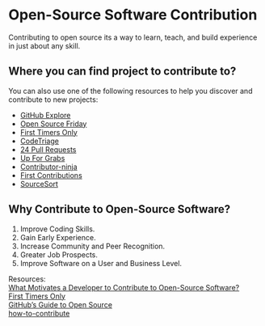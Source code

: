 # Open-Source Software Contribution
Contributing to open source its a way to learn, teach, and build experience in just about any skill.  

## Where you can find project to contribute to?
You can also use one of the following resources to help you discover and contribute to new projects:  
* [GitHub Explore](https://github.com/explore/)  
* [Open Source Friday](https://opensourcefriday.com/)  
* [First Timers Only](https://www.firsttimersonly.com/)  
* [CodeTriage](https://www.codetriage.com/)  
* [24 Pull Requests](https://24pullrequests.com/)  
* [Up For Grabs](https://up-for-grabs.net/#/)  
* [Contributor-ninja](https://contributor.ninja/)  
* [First Contributions](https://firstcontributions.github.io/)  
* [SourceSort](https://web.archive.org/web/20201111233803/https://www.sourcesort.com/)  
  
## Why Contribute to Open-Source Software?
1. Improve Coding Skills.  
2. Gain Early Experience.  
3. Increase Community and Peer Recognition.  
4. Greater Job Prospects.  
5. Improve Software on a User and Business Level.  
  
Resources:  
[What Motivates a Developer to Contribute to Open-Source Software?](https://clearcode.cc/blog/why-developers-contribute-open-source-software/)   
[First Timers Only](https://www.firsttimersonly.com/)  
[GitHub’s Guide to Open Source](https://github.com/open-source)  
[how-to-contribute](https://opensource.guide/how-to-contribute/)  

